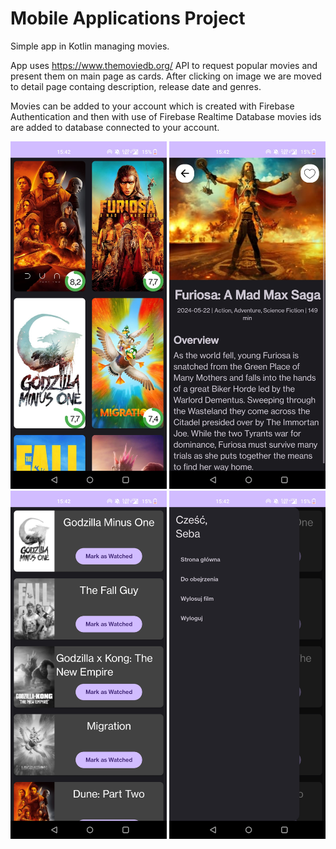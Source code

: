 # Mobile Applications Project

Simple app in Kotlin managing movies.

App uses https://www.themoviedb.org/ API to request popular movies and present them on main page as cards. After clicking on image we are moved to detail page containg description, release date and genres.

Movies can be added to your account which is created with Firebase Authentication and then with use of Firebase Realtime Database movies ids are added to database connected to your account.

<img src="./images/1.jpg" width="250">
<img src="./images/2.jpg" width="250">
<img src="./images/3.jpg" width="250">
<img src="./images/4.jpg" width="250">
